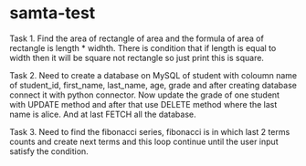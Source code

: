 # samta-test
 Task 1. Find the area of rectangle of area and the formula of area of rectangle is length * widhth. There is condition that if length is equal to width then it will be square not rectangle so just print this is square. 

 Task 2. Need to create a database on MySQL of student with coloumn name of student_id, first_name, last_name, age, grade and after creating database connect it with python connector. Now update the grade of one student with UPDATE method and after that use DELETE method where the last name is alice. And at last FETCH all the database.

 Task 3. Need to find the fibonacci series, fibonacci is in which last 2 terms counts and create next terms and this loop continue until the user input satisfy the condition.

